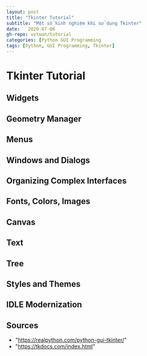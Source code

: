```yaml
---
layout: post
title: "Tkinter Tutorial"
subtitle: "Một số kinh nghiệm khi sử dụng Tkinter"
date:   2020-07-06
gh-repo: vvtuan/tutorial
categories: [Python GUI Programming
tags: [Python, GUI Programming, Tkinter]
---
```


# Tkinter Tutorial

## Widgets

## Geometry Manager

## Menus

## Windows and Dialogs

## Organizing Complex Interfaces

## Fonts, Colors, Images

## Canvas

## Text

## Tree

## Styles and Themes

## IDLE Modernization

## Sources

- "https://realpython.com/python-gui-tkinter/"
- "https://tkdocs.com/index.html"
